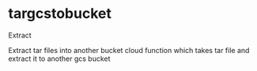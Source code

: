 # targcstobucket
Extract 


Extract tar files into another bucket
cloud function which takes tar file and extract it to another gcs bucket

